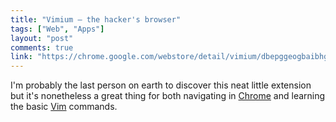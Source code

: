 ```yaml
---
title: "Vimium – the hacker's browser"
tags: ["Web", "Apps"]
layout: "post"
comments: true
link: "https://chrome.google.com/webstore/detail/vimium/dbepggeogbaibhgnhhndojpepiihcmeb"
---
```


I'm probably the last person on earth to discover this neat little extension but
it's nonetheless a great thing for both navigating in
[Chrome](http://www.google.com/chrome) and learning the basic
[Vim](http://www.vim.org/) commands.
